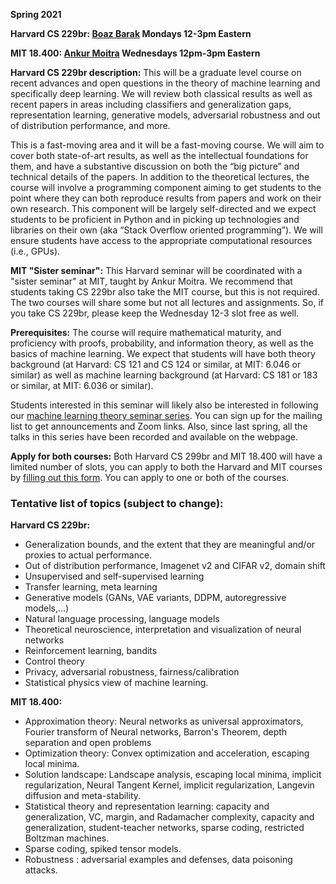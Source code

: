 
__Spring 2021__ 

__Harvard CS 229br: [Boaz Barak](https://boazbarak.org)  Mondays 12-3pm Eastern__ 


__MIT 18.400: [Ankur Moitra](http://people.csail.mit.edu/moitra/)  Wednesdays 12pm-3pm Eastern__



__Harvard CS 229br description:__
This will be a graduate level course on recent advances and open questions in the theory of machine learning and specifically deep learning. We will review both classical results as well as recent papers in areas including classifiers and generalization gaps, representation learning, generative models, adversarial robustness and out of distribution performance, and more. 

This is a fast-moving area and it will be a fast-moving course. We will aim to cover both state-of-art results, as well as the intellectual foundations for them, and have a substantive discussion on both the “big picture” and technical details of the papers. In addition to the theoretical lectures, the course will involve a programming component aiming to get students to the point where they can both reproduce results from papers and work on their own research. This component will be largely self-directed and we expect students to be proficient in Python and in picking up technologies and libraries on their own (aka “Stack Overflow oriented programming”). We will ensure students have access to the appropriate computational resources (i.e., GPUs).

__MIT "Sister seminar":__ This Harvard seminar will be coordinated with a "sister seminar" at MIT, taught by Ankur Moitra. We recommend that students taking CS 229br also take the MIT course, but this is not required. The two courses will share some but not all lectures and assignments.  So, if you take CS 229br, please keep the Wednesday 12-3 slot free as well. 
 
__Prerequisites:__ The course will require mathematical maturity, and proficiency with proofs, probability, and information theory, as well as the basics of machine learning. We expect that students will have both theory background (at Harvard: CS 121 and CS 124 or similar, at MIT: 6.046 or similar) as well as machine learning background (at Harvard: CS 181 or 183 or similar, at MIT: 6.036 or similar). 

Students interested in this seminar will likely also be interested in following our [machine learning theory seminar series](https://mltheory.org/#talks). You can sign up for the mailing list to get announcements and Zoom links. Also, since last spring, all the talks in this series have been recorded and available on the webpage.



__Apply for both courses:__ Both Harvard CS 299br and MIT 18.400 will have a limited number of slots, you can apply to both the Harvard and MIT courses by [filling out this form](http://tiny.cc/mltheoryseminar). You can apply to one or both of the courses.


### Tentative list of topics (subject to change): 

__Harvard CS 229br:__

* Generalization bounds, and the extent that they are meaningful and/or proxies to actual performance.
* Out of distribution performance, Imagenet v2 and CIFAR v2, domain shift
* Unsupervised and self-supervised learning
* Transfer learning, meta learning
* Generative models (GANs,  VAE variants, DDPM, autoregressive models,...) 
* Natural language processing, language models
* Theoretical neuroscience, interpretation and visualization of neural networks
* Reinforcement learning, bandits
* Control theory
* Privacy, adversarial robustness, fairness/calibration
* Statistical physics view of machine learning.

__MIT 18.400:__

* Approximation theory: Neural networks as universal approximators, Fourier transform of Neural networks, Barron's Theorem, depth separation and open problems
* Optimization theory: Convex optimization and acceleration, escaping local minima.
* Solution landscape: Landscape analysis, escaping local minima, implicit regularization, Neural Tangent Kernel, implicit regularization, Langevin diffusion and meta-stability.
* Statistical theory and representation learning: capacity and generalization, VC, margin, and Radamacher complexity, capacity and generalization, student-teacher networks, sparse coding, restricted Boltzman machines.
* Sparse coding, spiked tensor models.
* Robustness : adversarial examples and defenses, data poisoning attacks.
 





